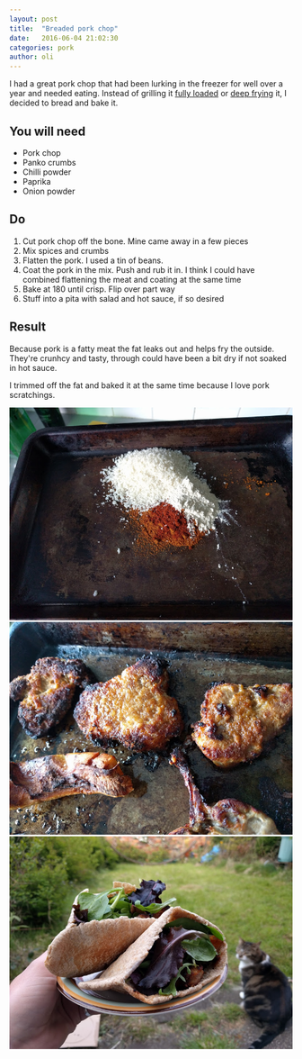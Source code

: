 ```yaml
---
layout: post
title:  "Breaded pork chop"
date:   2016-06-04 21:02:30
categories: pork
author: oli
---
```


I had a great pork chop that had been lurking in the freezer for well over a year and needed eating.  Instead of grilling it [fully loaded](mega-pork-chop) or [deep frying](deep-fried-pork-chop) it, I decided to bread and bake it.  


## You will need

* Pork chop
* Panko crumbs
* Chilli powder
* Paprika
* Onion powder

## Do

1. Cut pork chop off the bone.  Mine came away in a few pieces 
2. Mix spices and crumbs
3. Flatten the pork.  I used a tin of beans.
4. Coat the pork in the mix.  Push and rub it in.  I think I could have combined flattening the meat and coating at the same time
5. Bake at 180 until crisp.  Flip over part way
6. Stuff into a pita with salad and hot sauce, if so desired


## Result

Because pork is a fatty meat the fat leaks out and helps fry the outside.  They're crunhcy and tasty, through could have been a bit dry if not soaked in hot sauce.

I trimmed off the fat and baked it at the same time because I love pork scratchings.

![Coating mix](/images/breaded_pork/breaded_pork_1.jpg)
![Fresh from the oven](/images/breaded_pork/breaded_pork_2.jpg)
![About to get eaten](/images/breaded_pork/breaded_pork_3.jpg)



